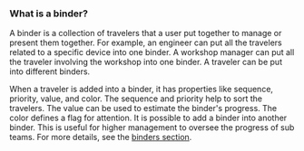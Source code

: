 ### What is a binder?
A binder is a collection of travelers that a user put together to manage or present them together. For example, an engineer can put all the travelers related to a specific device into one binder. A workshop manager can put all the traveler involving the workshop into one binder. A traveler can be put into different binders. 

When a traveler is added into a binder, it has properties like sequence, priority, value, and color. The sequence and priority help to sort the travelers. The value can be used to estimate the binder's progress. The color defines a flag for attention. It is possible to add a binder into another binder. This is useful for higher management to oversee the progress of sub teams. For more details, see the [binders section](#binders).    
